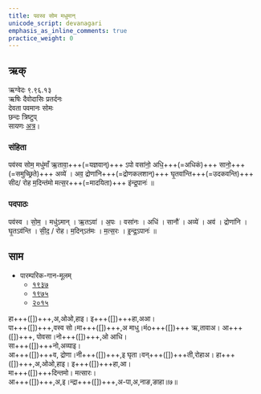 ```yaml
---
title: पवस्व सोम मधुमान्
unicode_script: devanagari
emphasis_as_inline_comments: true
practice_weight: 0
---
```


## ऋक्
ऋग्वेदः  ९.९६.१३  
ऋषिः  दैवोदासिः प्रतर्दनः  
देवता  पवमानः सोमः  
छन्दः  त्रिष्टुप्  
सायणः [अत्र](http://192.155.224.66/stage/rigveda-samhita/describe/rikMandala/009.096.013)।

### संहिता
पव॑स्व सोम॒ मधु॑माँ ऋ॒तावा॒+++(=यज्ञवान्)+++ ऽपो वसा॑नो॒ अधि॒+++(=अधिकं)+++ सानो॒+++(=समुच्छ्रिते)+++ अव्ये॑ ।
अव॒ द्रोणा॑नि+++(=द्रोणकलशान्)+++ घृ॒तवा॑न्ति+++(=उदकवन्ति)+++ सीद/ रोह म॒दिन्त॑मो मत्स॒र+++(=मादयिता)+++ इ॑न्द्र॒पानः॑ ॥

### पदपाठः
पव॑स्व । सो॒म॒ । मधु॑ऽमान् । ऋ॒तऽवा॑ । अ॒पः । वसा॑नः । अधि॑ । सानौ॑ । अव्ये॑ ।
अव॑ । द्रोणा॑नि । घृ॒तऽव॑न्ति । सी॒द॒ / रोह। म॒दिन्ऽत॑मः । म॒त्स॒रः । इ॒न्द्र॒ऽपानः॑ ॥

## साम

- पारम्परिक-गान-मूलम् 
  - [१९३७](https://archive.org/stream/sAmaveda-jaiminIya-paravastu-paramparA-docs/sAmaveda-paravastu-1937#page/n55/mode/1up)
  - [१९७५](https://archive.org/stream/sAmaveda-jaiminIya-paravastu-paramparA-docs/sAmaveda-paravastu-1975#page/n51/mode/2up)
  - [२०१५](https://archive.org/stream/sAmaveda-jaiminIya-paravastu-paramparA-docs/proxaNa-sAmAni#page/n3/mode/2up)

<div class="audioEmbed"  caption="रामानुजार्यः 1974 " src="https://archive
.org/download/jaiminIya-sAma-gAna-paravastu-tradition-rAmAnuja/pavasva-soma-madhumAn.mp3"></div>
<div class="audioEmbed"  caption="गोपालार्यः 2015  " src="https://archive
.org/download/jaiminIya-sAma-gAna-paravastu-tradition-gopAla-2015/pavasva-soma-madhumAn.mp3"></div>

हा+++([])+++,अ,ओओ,हाइ। इ+++([])+++हा,अआ।  
पा+++([])+++,वस्व सो।मा+++([])+++,अ माधु।मंo+++([])+++ ऋ,तावाअ। आ+++([])+++, पोवसा।नो+++([])+++,ओ आधि।  
सा+++([])+++नो,अव्याइ।  
आ+++([])+++व, द्रोणा।नी+++([])+++,इ घृता।वन्+++([])+++ती,रोहाअ।
हा+++([])+++,अ,ओओ,हाइ। इ+++([])+++हा,आ।  
मा+++([])+++दिन्तमो। मत्सारः।  
आ+++([])+++,अ,इ।न्द्रा+++([])+++,अ-पा,अ,नाङ,ङाहा॥७॥
